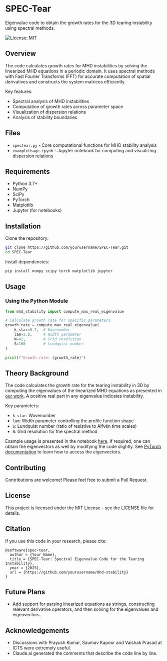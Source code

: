 # SPEC-Tear

Eigenvalue code to obtain the growth rates for the 3D tearing instability using spectral methods.



[![License: MIT](https://img.shields.io/badge/License-MIT-yellow.svg)](https://opensource.org/licenses/MIT)


## Overview

The code calculates growth rates for MHD instabilities by solving the linearized MHD equations in a periodic domain. It uses spectral methods with Fast Fourier Transforms (FFT) for accurate computation of spatial derivatives and constructs the system matrices efficiently.

Key features:
- Spectral analysis of MHD instabilities
- Computation of growth rates across parameter space
- Visualization of dispersion relations
- Analysis of stability boundaries

## Files

- `spectear.py` - Core computational functions for MHD stability analysis
- `exampleUsage.ipynb` - Jupyter notebook for computing and visualizing dispersion relations

## Requirements

- Python 3.7+
- NumPy
- SciPy
- PyTorch
- Matplotlib
- Jupyter (for notebooks)

## Installation

Clone the repository:
```bash
git clone https://github.com/yourusername/SPEC-Tear.git
cd SPEC-Tear
```

Install dependencies:
```bash
pip install numpy scipy torch matplotlib jupyter
```

## Usage

### Using the Python Module

```python
from mhd_stability import compute_max_real_eigenvalue

# Calculate growth rate for specific parameters
growth_rate = compute_max_real_eigenvalue(
    k_star=0.7,  # Wavenumber
    lam=2.8,     # Width parameter
    N=42,        # Grid resolution
    S=100        # Lundquist number
)

print(f"Growth rate: {growth_rate}")
```


## Theory Background

The code calculates the growth rate for the tearing instability in 3D by computing the eigenvalues of the linearized MHD equations as presented in [our work](https://arxiv.org/abs/2412.10065v1). A positive real part in any eigenvalue indicates instability.

Key parameters:
- `k_star`: Wavenumber
- `lam`: Width parameter controlling the profile function shape
- `S`: Lundquist number (ratio of resistive to Alfvén time scales)
- `N`: Grid resolution for the spectral method

Example usage is presented in the notebook [here](exampleUsage.ipynb). If required, one can obtain the eigenvectors as well by modifying the code slightly. See [PyTorch documentation](https://pytorch.org/docs/stable/index.html) to learn how to access the eigenvectors. 


## Contributing

Contributions are welcome! Please feel free to submit a Pull Request.

## License

This project is licensed under the MIT License - see the LICENSE file for details.

## Citation

If you use this code in your research, please cite:

```
@software{spec-tear,
  author = {Your Name},
  title = {SPEC-Tear: Spectral Eigenvalue Code for the Tearing Instability},
  year = {2025},
  url = {https://github.com/yourusername/mhd-stability}
}
```

## Future Plans

- Add support for parsing linearized equations as strings, constructing relevant derivative operators, and then solving for the eigenvalues and eigenvectors.

## Acknowledgements

- Discussions with Prayush Kumar, Saumav Kapoor and Vaishak Prasad at ICTS were extremely useful.
- Claude.ai generated the comments that describe the code line by line.
